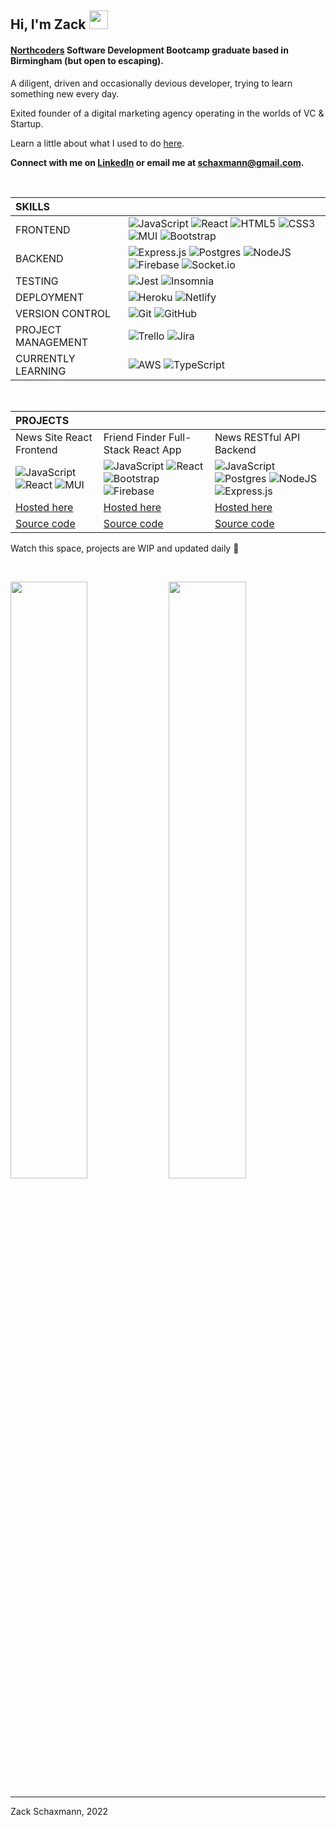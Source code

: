 ## **Hi, I'm Zack** <img src="https://i.imgur.com/tpRGzGY.gif" width="30">

#### [Northcoders](https://northcoders.com/) Software Development Bootcamp graduate based in Birmingham (but open to escaping).

A diligent, driven and occasionally devious developer, trying to learn something new every day.

Exited founder of a digital marketing agency operating in the worlds of VC & Startup.

Learn a little about what I used to do [here](https://player.vimeo.com/video/642297965).

**Connect with me on [LinkedIn](https://www.linkedin.com/in/schaxmann/) or email me at [schaxmann@gmail.com](mailto:schaxmann@gmail.com).**

<br>

| SKILLS             |                                                                                                                                                                                                                                                                                                                                                                                                                                                                                                                                                                                                                                                                                       |
| :----------------- | ------------------------------------------------------------------------------------------------------------------------------------------------------------------------------------------------------------------------------------------------------------------------------------------------------------------------------------------------------------------------------------------------------------------------------------------------------------------------------------------------------------------------------------------------------------------------------------------------------------------------------------------------------------------------------------- |
| FRONTEND           | ![JavaScript](https://img.shields.io/badge/javascript-%23323330.svg?style=for-the-badge&logo=javascript&logoColor=%23F7DF1E) ![React](https://img.shields.io/badge/react-%2320232a.svg?style=for-the-badge&logo=react&logoColor=%2361DAFB) ![HTML5](https://img.shields.io/badge/html5-%23E34F26.svg?style=for-the-badge&logo=html5&logoColor=white) ![CSS3](https://img.shields.io/badge/css3-%231572B6.svg?style=for-the-badge&logo=css3&logoColor=white) ![MUI](https://img.shields.io/badge/MUI-%230081CB.svg?style=for-the-badge&logo=mui&logoColor=white) ![Bootstrap](https://img.shields.io/badge/bootstrap-%23563D7C.svg?style=for-the-badge&logo=bootstrap&logoColor=white) |
| BACKEND            | ![Express.js](https://img.shields.io/badge/express.js-%23404d59.svg?style=for-the-badge&logo=express&logoColor=%2361DAFB) ![Postgres](https://img.shields.io/badge/postgres-%23316192.svg?style=for-the-badge&logo=postgresql&logoColor=white) ![NodeJS](https://img.shields.io/badge/node.js-6DA55F?style=for-the-badge&logo=node.js&logoColor=white) ![Firebase](https://img.shields.io/badge/firebase-%23039BE5.svg?style=for-the-badge&logo=firebase) ![Socket.io](https://img.shields.io/badge/Socket.io-black?style=for-the-badge&logo=socket.io&badgeColor=010101)                                                                                                             |
| TESTING            | ![Jest](https://img.shields.io/badge/-jest-%23C21325?style=for-the-badge&logo=jest&logoColor=white) ![Insomnia](https://img.shields.io/badge/Insomnia-black?style=for-the-badge&logo=insomnia&logoColor=5849BE)                                                                                                                                                                                                                                                                                                                                                                                                                                                                       |
| DEPLOYMENT         | ![Heroku](https://img.shields.io/badge/heroku-%23430098.svg?style=for-the-badge&logo=heroku&logoColor=white) ![Netlify](https://img.shields.io/badge/netlify-%23000000.svg?style=for-the-badge&logo=netlify&logoColor=#00C7B7)                                                                                                                                                                                                                                                                                                                                                                                                                                                        |
| VERSION CONTROL    | ![Git](https://img.shields.io/badge/git-%23F05033.svg?style=for-the-badge&logo=git&logoColor=white) ![GitHub](https://img.shields.io/badge/github-%23121011.svg?style=for-the-badge&logo=github&logoColor=white)                                                                                                                                                                                                                                                                                                                                                                                                                                                                      |
| PROJECT MANAGEMENT | ![Trello](https://img.shields.io/badge/Trello-%23026AA7.svg?style=for-the-badge&logo=Trello&logoColor=white) ![Jira](https://img.shields.io/badge/jira-%230A0FFF.svg?style=for-the-badge&logo=jira&logoColor=white)                                                                                                                                                                                                                                                                                                                                                                                                                                                                   |
| CURRENTLY LEARNING | ![AWS](https://img.shields.io/badge/AWS-%23FF9900.svg?style=for-the-badge&logo=amazon-aws&logoColor=white) ![TypeScript](https://img.shields.io/badge/typescript-%23007ACC.svg?style=for-the-badge&logo=typescript&logoColor=white)                                                                                                                                                                                                                                                                                                                                                                                                                                                   |

<br>

| PROJECTS                                                                                                                                                                                                                                                                                                                                       |                                                                                                                                                                                                                                                                                                                                                                                                                                                                     |                                                                                                                                                                                                                                                                                                                                                                                                                                                                                     |
| :--------------------------------------------------------------------------------------------------------------------------------------------------------------------------------------------------------------------------------------------------------------------------------------------------------------------------------------------- | ------------------------------------------------------------------------------------------------------------------------------------------------------------------------------------------------------------------------------------------------------------------------------------------------------------------------------------------------------------------------------------------------------------------------------------------------------------------- | ----------------------------------------------------------------------------------------------------------------------------------------------------------------------------------------------------------------------------------------------------------------------------------------------------------------------------------------------------------------------------------------------------------------------------------------------------------------------------------- |
| News Site React Frontend                                                                                                                                                                                                                                                                                                                       | Friend Finder Full-Stack React App                                                                                                                                                                                                                                                                                                                                                                                                                                  | News RESTful API Backend                                                                                                                                                                                                                                                                                                                                                                                                                                                            |
| ![JavaScript](https://img.shields.io/badge/javascript-%23323330.svg?style=for-the-badge&logo=javascript&logoColor=%23F7DF1E) ![React](https://img.shields.io/badge/react-%2320232a.svg?style=for-the-badge&logo=react&logoColor=%2361DAFB) ![MUI](https://img.shields.io/badge/MUI-%230081CB.svg?style=for-the-badge&logo=mui&logoColor=white) | ![JavaScript](https://img.shields.io/badge/javascript-%23323330.svg?style=for-the-badge&logo=javascript&logoColor=%23F7DF1E) ![React](https://img.shields.io/badge/react-%2320232a.svg?style=for-the-badge&logo=react&logoColor=%2361DAFB) ![Bootstrap](https://img.shields.io/badge/bootstrap-%23563D7C.svg?style=for-the-badge&logo=bootstrap&logoColor=white) ![Firebase](https://img.shields.io/badge/firebase-%23039BE5.svg?style=for-the-badge&logo=firebase) | ![JavaScript](https://img.shields.io/badge/javascript-%23323330.svg?style=for-the-badge&logo=javascript&logoColor=%23F7DF1E) ![Postgres](https://img.shields.io/badge/postgres-%23316192.svg?style=for-the-badge&logo=postgresql&logoColor=white) ![NodeJS](https://img.shields.io/badge/node.js-6DA55F?style=for-the-badge&logo=node.js&logoColor=white) ![Express.js](https://img.shields.io/badge/express.js-%23404d59.svg?style=for-the-badge&logo=express&logoColor=%2361DAFB) |
| [Hosted here](https://schaxmann-no-news.netlify.app)                                                                                                                                                                                                                                                                                           | [Hosted here](https://just-friends-4c0f0.web.app)                                                                                                                                                                                                                                                                                                                                                                                                                   | [Hosted here](https://schaxmann-news.herokuapp.com/api)                                                                                                                                                                                                                                                                                                                                                                                                                             |
| [Source code](https://github.com/schaxmann/no-news-react-frontend)                                                                                                                                                                                                                                                                             | [Source code](https://github.com/schaxmann/just-friends)                                                                                                                                                                                                                                                                                                                                                                                                            | [Source code](https://github.com/schaxmann/My-RESTful-API)                                                                                                                                                                                                                                                                                                                                                                                                                          |

Watch this space, projects are WIP and updated daily 👀

<br>

<p align="left">
  <img width="49.5%" src="https://github-readme-streak-stats.herokuapp.com/?user=schaxmann&theme=highcontrast&date_format=M%20j%5B%2C%20Y%5D"> 
  <img width="49.5%" src="https://github-readme-stats.vercel.app/api?username=schaxmann&show_icons=true&theme=highcontrast">
</p>

---

Zack Schaxmann, 2022<!-- # **Hi, I'm Zack** <img src="https://i.imgur.com/lFNs8I1.gif" width="40"> --><!-- ## **Hi, I'm Zack, An Untamed code-tamperer** <img src="https://i.imgur.com/tpRGzGY.gif" width="40"> -->
